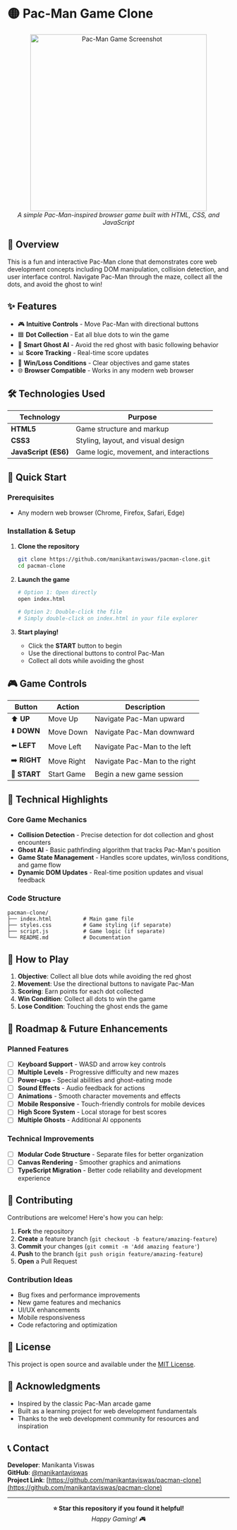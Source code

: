 # 🟡 Pac-Man Game Clone

<div align="center">
  <img src="https://github.com/user-attachments/assets/7924411d-9ceb-45fd-82cb-b68a9b643c22" alt="Pac-Man Game Screenshot" width="400"/>
  <br>
  <em>A simple Pac-Man-inspired browser game built with HTML, CSS, and JavaScript</em>
</div>

## 📖 Overview

This is a fun and interactive Pac-Man clone that demonstrates core web development concepts including DOM manipulation, collision detection, and user interface control. Navigate Pac-Man through the maze, collect all the dots, and avoid the ghost to win!

## ✨ Features

- 🎮 **Intuitive Controls** - Move Pac-Man with directional buttons
- 🟦 **Dot Collection** - Eat all blue dots to win the game
- 👻 **Smart Ghost AI** - Avoid the red ghost with basic following behavior
- 📊 **Score Tracking** - Real-time score updates
- 🎯 **Win/Loss Conditions** - Clear objectives and game states
- 🌐 **Browser Compatible** - Works in any modern web browser

## 🛠️ Technologies Used

| Technology | Purpose |
|------------|---------|
| **HTML5** | Game structure and markup |
| **CSS3** | Styling, layout, and visual design |
| **JavaScript (ES6)** | Game logic, movement, and interactions |

## 🚀 Quick Start

### Prerequisites
- Any modern web browser (Chrome, Firefox, Safari, Edge)

### Installation & Setup

1. **Clone the repository**
   ```bash
   git clone https://github.com/manikantaviswas/pacman-clone.git
   cd pacman-clone
   ```

2. **Launch the game**
   ```bash
   # Option 1: Open directly
   open index.html
   
   # Option 2: Double-click the file
   # Simply double-click on index.html in your file explorer
   ```

3. **Start playing!**
   - Click the **START** button to begin
   - Use the directional buttons to control Pac-Man
   - Collect all dots while avoiding the ghost

## 🎮 Game Controls

<div align="center">

| Button | Action | Description |
|--------|--------|-------------|
| ⬆️ **UP** | Move Up | Navigate Pac-Man upward |
| ⬇️ **DOWN** | Move Down | Navigate Pac-Man downward |
| ⬅️ **LEFT** | Move Left | Navigate Pac-Man to the left |
| ➡️ **RIGHT** | Move Right | Navigate Pac-Man to the right |
| 🏁 **START** | Start Game | Begin a new game session |

</div>

## 🧠 Technical Highlights

### Core Game Mechanics
- **Collision Detection** - Precise detection for dot collection and ghost encounters
- **Ghost AI** - Basic pathfinding algorithm that tracks Pac-Man's position
- **Game State Management** - Handles score updates, win/loss conditions, and game flow
- **Dynamic DOM Updates** - Real-time position updates and visual feedback

### Code Structure
```
pacman-clone/
├── index.html          # Main game file
├── styles.css          # Game styling (if separate)
├── script.js           # Game logic (if separate)
└── README.md           # Documentation
```

## 🎯 How to Play

1. **Objective**: Collect all blue dots while avoiding the red ghost
2. **Movement**: Use the directional buttons to navigate Pac-Man
3. **Scoring**: Earn points for each dot collected
4. **Win Condition**: Collect all dots to win the game
5. **Lose Condition**: Touching the ghost ends the game

## 🔮 Roadmap & Future Enhancements

### Planned Features
- [ ] **Keyboard Support** - WASD and arrow key controls
- [ ] **Multiple Levels** - Progressive difficulty and new mazes
- [ ] **Power-ups** - Special abilities and ghost-eating mode
- [ ] **Sound Effects** - Audio feedback for actions
- [ ] **Animations** - Smooth character movements and effects
- [ ] **Mobile Responsive** - Touch-friendly controls for mobile devices
- [ ] **High Score System** - Local storage for best scores
- [ ] **Multiple Ghosts** - Additional AI opponents

### Technical Improvements
- [ ] **Modular Code Structure** - Separate files for better organization
- [ ] **Canvas Rendering** - Smoother graphics and animations
- [ ] **TypeScript Migration** - Better code reliability and development experience

## 🤝 Contributing

Contributions are welcome! Here's how you can help:

1. **Fork** the repository
2. **Create** a feature branch (`git checkout -b feature/amazing-feature`)
3. **Commit** your changes (`git commit -m 'Add amazing feature'`)
4. **Push** to the branch (`git push origin feature/amazing-feature`)
5. **Open** a Pull Request

### Contribution Ideas
- Bug fixes and performance improvements
- New game features and mechanics
- UI/UX enhancements
- Mobile responsiveness
- Code refactoring and optimization

## 📝 License

This project is open source and available under the [MIT License](LICENSE).

## 🙏 Acknowledgments

- Inspired by the classic Pac-Man arcade game
- Built as a learning project for web development fundamentals
- Thanks to the web development community for resources and inspiration

## 📞 Contact

**Developer**: Manikanta Viswas  
**GitHub**: [@manikantaviswas](https://github.com/manikantaviswas)  
**Project Link**: [https://github.com/manikantaviswas/pacman-clone](https://github.com/manikantaviswas/pacman-clone)

---

<div align="center">
  <strong>⭐ Star this repository if you found it helpful!</strong>
  <br>
  <em>Happy Gaming! 🎮</em>
</div>
